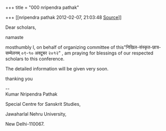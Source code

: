 +++
title = "000 nripendra pathak"

+++
[[nripendra pathak	2012-02-07, 21:03:48 [Source](https://groups.google.com/g/bvparishat/c/9nPeDZ7jeMs)]]



Dear scholars,

namaste  

mosthumbly I, on behalf of organizing committee of this"निखिल-संस्कृत-छात्र-सम्मेलनम् ०९-१० अक्टूबर २०१२" , am praying for blessings of our respected scholars to this conference.

The detailed information will be given very soon.  

thanking you

--  
Kumar Nripendra Pathak

Special Centre for Sanskrit Studies,

Jawaharlal Nehru University,

New Delhi-110067.

  

  

  

